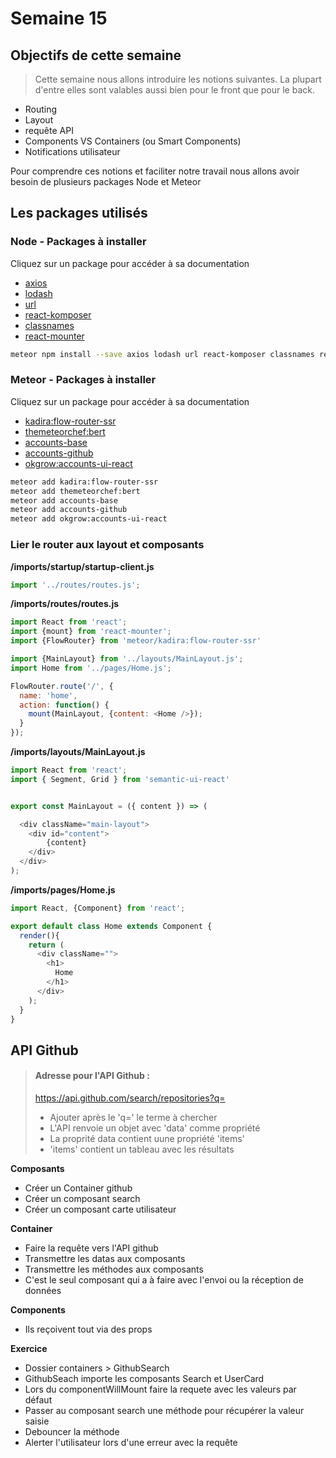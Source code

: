 # Semaine 15

## Objectifs de cette semaine

> Cette semaine nous allons introduire les notions suivantes. La plupart d'entre elles sont valables aussi bien pour le front que pour le back.

* Routing
* Layout
* requête API
* Components VS Containers (ou Smart Components)
* Notifications utilisateur

Pour comprendre ces notions et faciliter notre travail nous allons avoir besoin de plusieurs packages Node et Meteor

## Les packages utilisés

### Node - Packages à installer

Cliquez sur un package pour accéder à sa documentation

* [axios](https://www.npmjs.com/package/axios)
* [lodash](https://www.npmjs.com/package/lodash)
* [url](https://www.npmjs.com/package/url)
* [react-komposer](https://www.npmjs.com/package/react-komposer)
* [classnames](https://www.npmjs.com/package/classnames)
* [react-mounter](https://github.com/kadirahq/react-mounter)

```bash
meteor npm install --save axios lodash url react-komposer classnames react-mounter
```

### Meteor - Packages à installer

Cliquez sur un package pour accéder à sa documentation

* [kadira:flow-router-ssr](https://github.com/kadirahq/flow-router/tree/ssr)
* [themeteorchef:bert](https://atmospherejs.com/themeteorchef/bert)
* [accounts-base](https://atmospherejs.com/meteor/accounts-base)
* [accounts-github](https://atmospherejs.com/meteor/accounts-password)
* [okgrow:accounts-ui-react](https://github.com/okgrow/accounts-ui-react)

```bash
meteor add kadira:flow-router-ssr
meteor add themeteorchef:bert
meteor add accounts-base
meteor add accounts-github
meteor add okgrow:accounts-ui-react
```

### Lier le router aux layout et composants

 **/imports/startup/startup-client.js**
 ```javascript
 import '../routes/routes.js';
 ```
 **/imports/routes/routes.js**
 ```javascript
 import React from 'react';
 import {mount} from 'react-mounter';
 import {FlowRouter} from 'meteor/kadira:flow-router-ssr'

 import {MainLayout} from '../layouts/MainLayout.js';
 import Home from '../pages/Home.js';

 FlowRouter.route('/', {
   name: 'home',
   action: function() {
     mount(MainLayout, {content: <Home />});
   }
 });

 ```
 **/imports/layouts/MainLayout.js**
 ```javascript
 import React from 'react';
 import { Segment, Grid } from 'semantic-ui-react'


 export const MainLayout = ({ content }) => (

   <div className="main-layout">
     <div id="content">
         {content}
     </div>
   </div>
 );
 ```
 **/imports/pages/Home.js**
 ```javascript
 import React, {Component} from 'react';

 export default class Home extends Component {
   render(){
     return (
       <div className="">
         <h1>
           Home
         </h1>
       </div>
     );
   }
 }
 ```
## API Github

> ####  Adresse pour l'API Github :
> https://api.github.com/search/repositories?q=
> * Ajouter après le 'q=' le terme à chercher
> * L'API renvoie un objet avec 'data' comme propriété
> * La proprité data contient uune propriété 'items'
> * 'items' contient un tableau avec les résultats

**Composants**

  * Créer un Container github
  * Créer un composant search
  * Créer un composant carte utilisateur

**Container**

  * Faire la requête vers l'API github
  * Transmettre les datas aux composants
  * Transmettre les méthodes aux composants
  * C'est le seul composant qui a à faire avec l'envoi ou la réception de données

**Components**

  * Ils reçoivent tout via des props

**Exercice**

 * Dossier containers > GithubSearch
 * GithubSeach importe les composants Search et UserCard
 * Lors du componentWillMount faire la requete avec les valeurs par défaut
 * Passer au composant search une méthode pour récupérer la valeur saisie
 * Debouncer la méthode
 * Alerter l'utilisateur lors d'une erreur avec la requête
